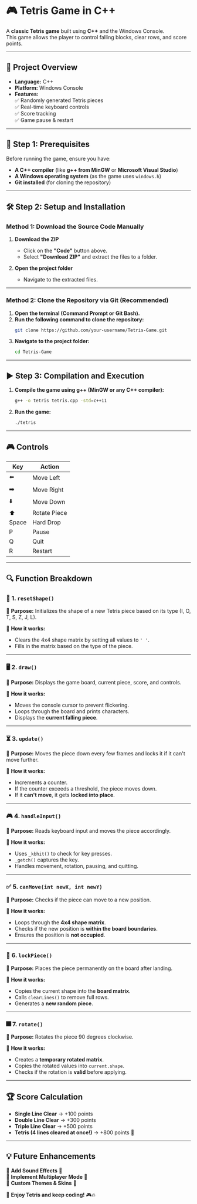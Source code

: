 # 🎮 Tetris Game in C++

A **classic Tetris game** built using **C++** and the Windows Console.  
This game allows the player to control falling blocks, clear rows, and score points.  

---

## 📌 **Project Overview**
- **Language:** C++  
- **Platform:** Windows Console  
- **Features:**  
  ✅ Randomly generated Tetris pieces  
  ✅ Real-time keyboard controls  
  ✅ Score tracking  
  ✅ Game pause & restart  

---

## 🚀 **Step 1: Prerequisites**
Before running the game, ensure you have:  

- **A C++ compiler** (like **g++ from MinGW** or **Microsoft Visual Studio**)  
- **A Windows operating system** (as the game uses `windows.h`)  
- **Git installed** (for cloning the repository)  

---

## 🛠 **Step 2: Setup and Installation**

### **Method 1: Download the Source Code Manually**
1. **Download the ZIP**  
   - Click on the **"Code"** button above.  
   - Select **"Download ZIP"** and extract the files to a folder.  

2. **Open the project folder**  
   - Navigate to the extracted files.  

---

### **Method 2: Clone the Repository via Git (Recommended)**
1. **Open the terminal (Command Prompt or Git Bash).**  
2. **Run the following command to clone the repository:**  
   ```sh
   git clone https://github.com/your-username/Tetris-Game.git
   ```
3. **Navigate to the project folder:**  
   ```sh
   cd Tetris-Game
   ```

---

## ▶️ **Step 3: Compilation and Execution**

1. **Compile the game using g++ (MinGW or any C++ compiler):**  
   ```sh
   g++ -o tetris tetris.cpp -std=c++11
   ```

2. **Run the game:**  
   ```sh
   ./tetris
   ```

---

## 🎮 **Controls**
| Key | Action |
|-----|--------|
| ⬅️  | Move Left |
| ➡️  | Move Right |
| ⬇️  | Move Down |
| ⬆️  | Rotate Piece |
| Space | Hard Drop |
| P | Pause |
| Q | Quit |
| R | Restart |

---

## 🔍 **Function Breakdown**

### 🎯 **1. `resetShape()`**
📌 **Purpose:** Initializes the shape of a new Tetris piece based on its type (I, O, T, S, Z, J, L).

🔹 **How it works:**
- Clears the 4x4 shape matrix by setting all values to `' '`.
- Fills in the matrix based on the type of the piece.

---

### 🖥 **2. `draw()`**
📌 **Purpose:** Displays the game board, current piece, score, and controls.

🔹 **How it works:**
- Moves the console cursor to prevent flickering.
- Loops through the board and prints characters.
- Displays the **current falling piece**.

---

### ⏳ **3. `update()`**
📌 **Purpose:** Moves the piece down every few frames and locks it if it can't move further.

🔹 **How it works:**
- Increments a counter.
- If the counter exceeds a threshold, the piece moves down.
- If it **can't move**, it gets **locked into place**.

---

### 🎮 **4. `handleInput()`**
📌 **Purpose:** Reads keyboard input and moves the piece accordingly.

🔹 **How it works:**
- Uses `_kbhit()` to check for key presses.
- `_getch()` captures the key.
- Handles movement, rotation, pausing, and quitting.

---

### ✅ **5. `canMove(int newX, int newY)`**
📌 **Purpose:** Checks if the piece can move to a new position.

🔹 **How it works:**
- Loops through the **4x4 shape matrix**.
- Checks if the new position is **within the board boundaries**.
- Ensures the position is **not occupied**.

---

### 🔐 **6. `lockPiece()`**
📌 **Purpose:** Places the piece permanently on the board after landing.

🔹 **How it works:**
- Copies the current shape into the **board matrix**.
- Calls `clearLines()` to remove full rows.
- Generates a **new random piece**.

---

### 🎆 **7. `rotate()`**
📌 **Purpose:** Rotates the piece 90 degrees clockwise.

🔹 **How it works:**
- Creates a **temporary rotated matrix**.
- Copies the rotated values into `current.shape`.
- Checks if the rotation is **valid** before applying.

---

## 🏆 **Score Calculation**
- **Single Line Clear** → +100 points  
- **Double Line Clear** → +300 points  
- **Triple Line Clear** → +500 points  
- **Tetris (4 lines cleared at once!)** → +800 points 🎉  

---


## 💡 **Future Enhancements**
🔹 **Add Sound Effects** 🎵  
🔹 **Implement Multiplayer Mode** 👥  
🔹 **Custom Themes & Skins** 🎨  



🚀 **Enjoy Tetris and keep coding!** 🎮🔥
